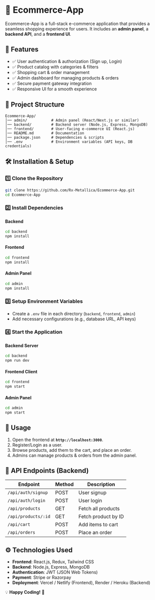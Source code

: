 # 🛒 Ecommerce-App

Ecommerce-App is a full-stack e-commerce application that provides a seamless shopping experience for users. It includes an **admin panel**, a **backend API**, and a **frontend UI**.

## 🚀 Features
- ✅ User authentication & authorization (Sign up, Login)
- ✅ Product catalog with categories & filters
- ✅ Shopping cart & order management
- ✅ Admin dashboard for managing products & orders
- ✅ Secure payment gateway integration
- ✅ Responsive UI for a smooth experience

## 📂 Project Structure
```
Ecommerce-App/
│── admin/           # Admin panel (React/Next.js or similar)
│── backend/         # Backend server (Node.js, Express, MongoDB)
│── frontend/        # User-facing e-commerce UI (React.js)
│── README.md        # Documentation
│── package.json     # Dependencies & scripts
│── .env             # Environment variables (API keys, DB credentials)
```

## 🛠️ Installation & Setup

### 1️⃣ Clone the Repository
```sh
git clone https://github.com/Rx-Metallica/Ecommerce-App.git
cd Ecommerce-App
```

### 2️⃣ Install Dependencies

#### Backend
```sh
cd backend
npm install
```

#### Frontend
```sh
cd frontend
npm install
```

#### Admin Panel
```sh
cd admin
npm install
```

### 3️⃣ Setup Environment Variables
- Create a `.env` file in each directory (`backend`, `frontend`, `admin`)
- Add necessary configurations (e.g., database URL, API keys)

### 4️⃣ Start the Application

#### Backend Server
```sh
cd backend
npm run dev
```

#### Frontend Client
```sh
cd frontend
npm start
```

#### Admin Panel
```sh
cd admin
npm start
```

## 🎯 Usage
1. Open the frontend at **`http://localhost:3000`**.
2. Register/Login as a user.
3. Browse products, add them to the cart, and place an order.
4. Admins can manage products & orders from the admin panel.

## 🔗 API Endpoints (Backend)
| Endpoint              | Method | Description |
|----------------------|--------|-------------|
| `/api/auth/signup`  | POST   | User signup |
| `/api/auth/login`   | POST   | User login  |
| `/api/products`     | GET    | Fetch all products |
| `/api/products/:id` | GET    | Fetch product by ID |
| `/api/cart`         | POST   | Add items to cart |
| `/api/orders`       | POST   | Place an order |

## ⚙️ Technologies Used
- **Frontend**: React.js, Redux, Tailwind CSS
- **Backend**: Node.js, Express, MongoDB
- **Authentication**: JWT (JSON Web Tokens)
- **Payment**: Stripe or Razorpay
- **Deployment**: Vercel / Netlify (Frontend), Render / Heroku (Backend)

💡 **Happy Coding!** 🎉

